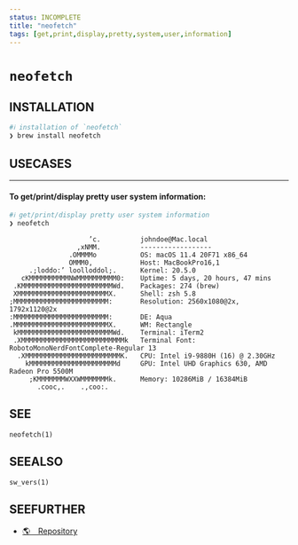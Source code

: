 ```yaml
---
status: INCOMPLETE
title: "neofetch"
tags: [get,print,display,pretty,system,user,information]
---
```


# `neofetch`

## INSTALLATION


```bash
#ℹ︎ installation of `neofetch`
❯ brew install neofetch
```


## USECASES

----
#### To get/print/display pretty user system information:


```bash
#ℹ︎ get/print/display pretty user system information
❯ neofetch
```

                        ’c.          johndoe@Mac.local
                     ,xNMM.          ------------------
                   .OMMMMo           OS: macOS 11.4 20F71 x86_64
                   OMMM0,            Host: MacBookPro16,1
         .;loddo:’ loolloddol;.      Kernel: 20.5.0
       cKMMMMMMMMMMNWMMMMMMMMMM0:    Uptime: 5 days, 20 hours, 47 mins
     .KMMMMMMMMMMMMMMMMMMMMMMMWd.    Packages: 274 (brew)
     XMMMMMMMMMMMMMMMMMMMMMMMX.      Shell: zsh 5.8
    ;MMMMMMMMMMMMMMMMMMMMMMMM:       Resolution: 2560x1080@2x, 1792x1120@2x
    :MMMMMMMMMMMMMMMMMMMMMMMM:       DE: Aqua
    .MMMMMMMMMMMMMMMMMMMMMMMMX.      WM: Rectangle
     kMMMMMMMMMMMMMMMMMMMMMMMMWd.    Terminal: iTerm2
     .XMMMMMMMMMMMMMMMMMMMMMMMMMMk   Terminal Font: RobotoMonoNerdFontComplete-Regular 13
      .XMMMMMMMMMMMMMMMMMMMMMMMMK.   CPU: Intel i9-9880H (16) @ 2.30GHz
        kMMMMMMMMMMMMMMMMMMMMMMd     GPU: Intel UHD Graphics 630, AMD Radeon Pro 5500M
         ;KMMMMMMMWXXWMMMMMMMk.      Memory: 10286MiB / 16384MiB
           .cooc,.    .,coo:.


## SEE

    neofetch(1)

## SEEALSO

    sw_vers(1)

## SEEFURTHER

- [🌎 Repository](https://github.com/dylanaraps/neofetch/wiki)
